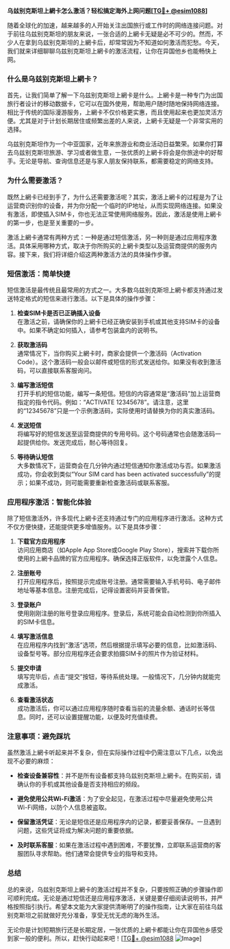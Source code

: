 **乌兹别克斯坦上網卡怎么激活？轻松搞定海外上网问题[[TG💪+ @esim1088](https://t.me/s/esim1088)]**

随着全球化的加速，越来越多的人开始关注出国旅行或工作时的网络连接问题。对于前往乌兹别克斯坦的朋友来说，一张合适的上網卡无疑是必不可少的。然而，不少人在拿到乌兹别克斯坦的上網卡后，却常常因为不知道如何激活而犯愁。今天，我们就来详细聊聊乌兹别克斯坦上網卡的激活流程，让你在异国他乡也能畅快上网。

### 什么是乌兹别克斯坦上網卡？

首先，让我们简单了解一下乌兹别克斯坦上網卡是什么。上網卡是一种专门为出国旅行者设计的移动数据卡，它可以在国外使用，帮助用户随时随地保持网络连接。相比于传统的国际漫游服务，上網卡不仅价格更实惠，而且使用起来也更加灵活方便。尤其是对于计划长期居住或频繁出差的人来说，上網卡无疑是一个非常实用的选择。

乌兹别克斯坦作为一个中亚国家，近年来旅游业和商业活动日益繁荣。如果你打算去乌兹别克斯坦旅游、学习或者做生意，一张优质的上網卡将会是你旅途中的好帮手。无论是导航、查询信息还是与家人朋友保持联系，都需要稳定的网络支持。

### 为什么需要激活？

既然上網卡已经到手了，为什么还需要激活呢？其实，激活上網卡的过程是为了让运营商识别你的设备，并为你分配一个临时的IP地址，从而实现网络连接。如果没有激活，即使插入SIM卡，你也无法正常使用网络服务。因此，激活是使用上網卡的第一步，也是至关重要的一步。

激活上網卡通常有两种方式：一种是通过短信激活，另一种则是通过应用程序激活。具体采用哪种方式，取决于你所购买的上網卡类型以及运营商提供的服务内容。接下来，我们将详细介绍这两种激活方法的具体操作步骤。

### 短信激活：简单快捷

短信激活是最传统且最常用的方式之一。大多数乌兹别克斯坦上網卡都支持通过发送特定格式的短信来进行激活。以下是具体的操作步骤：

1. **检查SIM卡是否已正确插入设备**  
   在激活之前，请确保你的上網卡已经正确安装到手机或其他支持SIM卡的设备中。如果不确定如何插入，请参考包装盒内的说明书。

2. **获取激活码**  
   通常情况下，当你购买上網卡时，商家会提供一个激活码（Activation Code）。这个激活码一般会以邮件或短信的形式发送给你。如果没有收到激活码，可以直接联系客服询问。

3. **编写激活短信**  
   打开手机的短信功能，编写一条短信。短信的内容通常是“激活码”加上运营商指定的指令代码。例如：“ACTIVATE 12345678”。请注意，这里的“12345678”只是一个示例激活码，实际使用时请替换为你的真实激活码。

4. **发送短信**  
   将编写好的短信发送至运营商提供的专用号码。这个号码通常也会随激活码一起提供给你。发送完成后，耐心等待回复。

5. **等待确认短信**  
   大多数情况下，运营商会在几分钟内通过短信通知你激活成功与否。如果激活成功，你会收到类似“Your SIM card has been activated successfully”的提示；如果不成功，则可能需要重新检查激活码或联系客服。

### 应用程序激活：智能化体验

除了短信激活外，许多现代上網卡还支持通过专门的应用程序进行激活。这种方式不仅方便快捷，还能提供更多增值服务。以下是具体步骤：

1. **下载官方应用程序**  
   访问应用商店（如Apple App Store或Google Play Store），搜索并下载你所使用的上網卡品牌的官方应用程序。确保选择正版软件，以免泄露个人信息。

2. **注册账号**  
   打开应用程序后，按照提示完成账号注册。通常需要输入手机号码、电子邮件地址等基本信息。注册完成后，记得设置密码并妥善保管。

3. **登录账户**  
   使用刚刚注册的账号登录应用程序。登录后，系统可能会自动检测到你所插入的SIM卡信息。

4. **填写激活信息**  
   在应用程序内找到“激活”选项，然后根据提示填写必要的信息，比如激活码、设备型号等。部分应用程序还会要求拍摄SIM卡的照片作为验证材料。

5. **提交申请**  
   填写完毕后，点击“提交”按钮，等待系统处理。一般情况下，几分钟内就能完成激活。

6. **查看激活状态**  
   成功激活后，你可以通过应用程序随时查看当前的流量余额、通话时长等信息。同时，还可以设置提醒功能，以便及时充值续费。

### 注意事项：避免踩坑

虽然激活上網卡听起来并不复杂，但在实际操作过程中仍需注意以下几点，以免出现不必要的麻烦：

- **检查设备兼容性**：并不是所有设备都支持乌兹别克斯坦上網卡。在购买前，请确认你的手机或其他设备是否支持相应的频段。
  
- **避免使用公共Wi-Fi激活**：为了安全起见，在激活过程中尽量避免使用公共Wi-Fi网络，以防个人信息被盗取。

- **保留激活凭证**：无论是短信还是应用程序内的记录，都要妥善保存。一旦遇到问题，这些凭证将成为解决问题的重要依据。

- **及时联系客服**：如果在激活过程中遇到困难，不要犹豫，立即联系运营商的客服团队寻求帮助。他们通常会提供专业的指导和支持。

### 总结

总的来说，乌兹别克斯坦上網卡的激活过程并不复杂，只要按照正确的步骤操作即可顺利完成。无论是通过短信还是应用程序激活，关键是要仔细阅读说明书，并严格按照指引执行。希望本文能为大家提供清晰明了的操作指南，让大家在前往乌兹别克斯坦之前就做好充分准备，享受无忧无虑的海外生活。

无论你是计划短期旅行还是长期定居，一张优质的上網卡都能让你在异国他乡感受到家一般的便利。所以，赶快行动起来吧！[[TG💪+ @esim1088](https://t.me/s/esim1088) ![Image](https://i.postimg.cc/4NQfJmqS/Snipaste-2025-05-13-00-14-12.png)]
